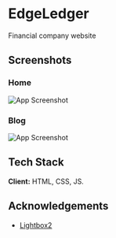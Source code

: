 # EdgeLedger

Financial company website


## Screenshots

### Home
![App Screenshot](https://i.ibb.co/TcbvLZp/edgeledger.png)

### Blog
![App Screenshot](https://i.ibb.co/T0m5mV2/edgeledger-blog.png)


## Tech Stack

**Client:** HTML, CSS, JS.


## Acknowledgements

 - [Lightbox2](https://lokeshdhakar.com/projects/lightbox2/)
